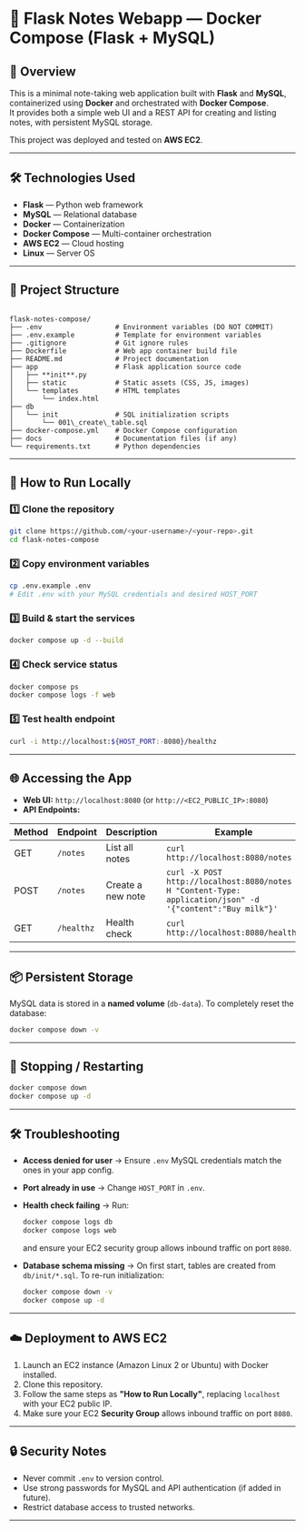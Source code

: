 # 📝 Flask Notes Webapp — Docker Compose (Flask + MySQL)

## 📌 Overview
This is a minimal note-taking web application built with **Flask** and **MySQL**, containerized using **Docker** and orchestrated with **Docker Compose**.  
It provides both a simple web UI and a REST API for creating and listing notes, with persistent MySQL storage.

This project was deployed and tested on **AWS EC2**.

---

## 🛠️ Technologies Used
- **Flask** — Python web framework
- **MySQL** — Relational database
- **Docker** — Containerization
- **Docker Compose** — Multi-container orchestration
- **AWS EC2** — Cloud hosting
- **Linux** — Server OS

---

## 📂 Project Structure
```

flask-notes-compose/
├── .env                  # Environment variables (DO NOT COMMIT)
├── .env.example          # Template for environment variables
├── .gitignore            # Git ignore rules
├── Dockerfile            # Web app container build file
├── README.md             # Project documentation
├── app                   # Flask application source code
│   ├── **init**.py
│   ├── static            # Static assets (CSS, JS, images)
│   └── templates         # HTML templates
│       └── index.html
├── db
│   └── init              # SQL initialization scripts
│       └── 001\_create\_table.sql
├── docker-compose.yml    # Docker Compose configuration
├── docs                  # Documentation files (if any)
└── requirements.txt      # Python dependencies

````

---

## 🚀 How to Run Locally

### 1️⃣ Clone the repository
```bash
git clone https://github.com/<your-username>/<your-repo>.git
cd flask-notes-compose
````

### 2️⃣ Copy environment variables

```bash
cp .env.example .env
# Edit .env with your MySQL credentials and desired HOST_PORT
```

### 3️⃣ Build & start the services

```bash
docker compose up -d --build
```

### 4️⃣ Check service status

```bash
docker compose ps
docker compose logs -f web
```

### 5️⃣ Test health endpoint

```bash
curl -i http://localhost:${HOST_PORT:-8080}/healthz
```

---

## 🌐 Accessing the App

* **Web UI:** `http://localhost:8080` (or `http://<EC2_PUBLIC_IP>:8080`)
* **API Endpoints:**

| Method | Endpoint   | Description       | Example                                                                                                    |
| ------ | ---------- | ----------------- | ---------------------------------------------------------------------------------------------------------- |
| GET    | `/notes`   | List all notes    | `curl http://localhost:8080/notes`                                                                         |
| POST   | `/notes`   | Create a new note | `curl -X POST http://localhost:8080/notes -H "Content-Type: application/json" -d '{"content":"Buy milk"}'` |
| GET    | `/healthz` | Health check      | `curl http://localhost:8080/healthz`                                                                       |

---

## 📦 Persistent Storage

MySQL data is stored in a **named volume** (`db-data`).
To completely reset the database:

```bash
docker compose down -v
```

---

## 🔄 Stopping / Restarting

```bash
docker compose down
docker compose up -d
```

---

## 🛠 Troubleshooting

* **Access denied for user**
  → Ensure `.env` MySQL credentials match the ones in your app config.

* **Port already in use**
  → Change `HOST_PORT` in `.env`.

* **Health check failing**
  → Run:

  ```bash
  docker compose logs db
  docker compose logs web
  ```

  and ensure your EC2 security group allows inbound traffic on port `8080`.

* **Database schema missing**
  → On first start, tables are created from `db/init/*.sql`.
  To re-run initialization:

  ```bash
  docker compose down -v
  docker compose up -d
  ```

---

## ☁️ Deployment to AWS EC2

1. Launch an EC2 instance (Amazon Linux 2 or Ubuntu) with Docker installed.
2. Clone this repository.
3. Follow the same steps as **"How to Run Locally"**, replacing `localhost` with your EC2 public IP.
4. Make sure your EC2 **Security Group** allows inbound traffic on port `8080`.

---

## 🔒 Security Notes

* Never commit `.env` to version control.
* Use strong passwords for MySQL and API authentication (if added in future).
* Restrict database access to trusted networks.

---
